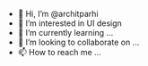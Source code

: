 - 👋 Hi, I’m @architparhi
- 👀 I’m interested in UI design 
- 🌱 I’m currently learning ...
- 💞️ I’m looking to collaborate on ...
- 📫 How to reach me ...

<!---
architparhi/architparhi is a ✨ special ✨ repository because its `README.md` (this file) appears on your GitHub profile.
You can click the Preview link to take a look at your changes.
--->
